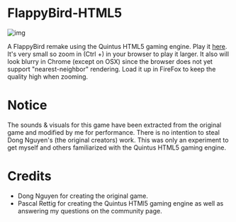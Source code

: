 FlappyBird-HTML5
================

![img](https://lh3.googleusercontent.com/-EvAvgWSOhoQ/UyeyfdEDY9I/AAAAAAAAAPs/qqMbJkD5Ciw/w144-h256-no/flappybirds.jpg "FlappyBird gameplay")

A FlappyBird remake using the Quintus HTML5 gaming engine.  Play it [here](http://ninemind.github.io/FlappyBird-Quintus). It's very small so zoom in (Ctrl +) in your browser to play it larger.  It also will look blurry in Chrome (except on OSX) since the browser does not yet support "nearest-neighbor"  rendering. Load it up in FireFox to keep the quality high when zooming.

Notice
======
The sounds & visuals for this game have been extracted from the original game and modified by me for performance.  There is no intention to steal Dong Nguyen's (the original creators) work. This was only an experiment to get myself and others familiarized with the Quintus HTML5 gaming engine.

Credits
======
* Dong Nguyen for creating the original game.
* Pascal Rettig for creating the Quintus HTMl5 gaming engine as well as answering my questions on the community page.
